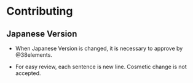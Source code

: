 # Contributing

## Japanese Version

* When Japanese Version is changed, it is necessary to approve by @38elements.

* For easy review, each sentence is new line.
Cosmetic change is not accepted.
